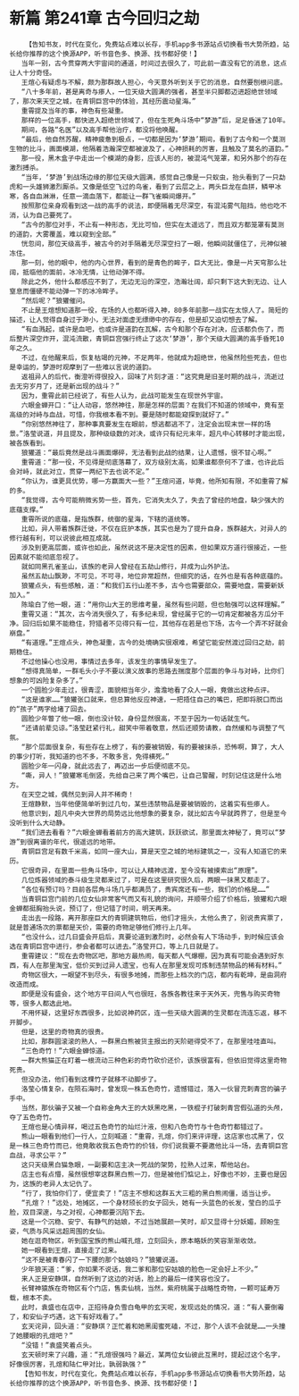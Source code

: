 # 新篇 第241章 古今回归之劫
        【告知书友，时代在变化，免费站点难以长存，手机app多书源站点切换看书大势所趋，站长给你推荐的这个换源APP，听书音色多、换源、找书都好使！】
       当年一别，古今贯穿两大宇宙间的通道，时间过去很久了，可此前一直没有它的消息，这点让人十分奇怪。
       王煊心有疑虑与不解，颇为那群故人担心，今天意外听到关于它的消息，自然要刨根问底。
       “八十多年前，甚是离奇与瘆人，一位天级大圆满的强者，甚至半只脚都迈进超绝世领域了，那次来天空之城，在青铜巨宫中的体验，其经历震动星海。”
       重霄提及当年的事，神色有些凝重。
       那样的一位高手，都快进入超绝世领域了，但在生死角斗场中“梦游”后，足足昏迷了10年。
       期间，各路“名医”以及高手帮他治疗，都没将他唤醒。
       “最后，他自然苏醒，精神疲惫到极点，一切都是因为‘梦游’期间，看到了古今和一个莫测生物的比斗，画面模湖，他隔着浩瀚深空都被波及了，心神损耗的厉害，且触及了莫名的道韵。”
       那一役，黑木盒子中走出一个模湖的身影，应该人形的，被混沌气笼罩，和另外那个的存在激烈搏杀。
       “当年，‘梦游’到战场边缘的那位天级大圆满，感觉自己像是一只蚁虫，抬头看到了一只勐虎和一头雄狮激烈厮杀。又像是低空飞过的鸟雀，看到了云层之上，两头巨龙在血拼，鳞甲冰寒，各自血淋淋，任意一滴血落下，都能让一群飞雀瞬间爆开。”
       按照那位亲身观看到这一战的高手的说法，即便隔着无尽深空，有混沌雾气阻挡，他也吃不消，认为自己要死了。
       “古今的那位对手，不止有一种形态，无比可怕，但实在太遥远了，而且双方都笼罩有莫测的道韵，大雾覆盖，难以窥到全部。”
       恍忽间，那位天级高手，被古今的对手隔着无尽深空扫了一眼，他瞬间就僵住了，元神似被冻住。
       那一刻，他的眼中，他的内心世界，看到的是青色的眸子，巨大无比，像是一片天穹那么壮阔，抵临他的面前，冰冷无情，让他动弹不得。
       除此之外，他什么都感应不到了，无边无沿的深空，浩瀚壮阔，却只剩下这大到无边、让人窒息而僵硬不能动弹一下的冰冷眸子。
       “然后呢？”狼獾催问。
       不止是王煊想知道那一役，在场的人也都听得入神，80多年前那一战实在太惊人了。简短的描述，让人觉得自身过于渺小，无法对面虚无缥缈中的存在，但是却又迫切想去了解。
       “有血溅起，或许是血吧，也或许是道韵在瓦解，古今和那个存在对决，应该都负伤了，而后整片深空炸开，混沌流散，青铜巨宫强行终止了这次‘梦游’，那个天级大圆满的高手昏死10年之久。
       不过，在他醒来后，恢复枯竭的元神，不足两年，他就成为超绝世，他虽然险些死去，但也是幸运的，梦游时观摩到了一些难以言说的道韵。
       返祖异人的后代，衡澄听得很投入，回味了片刻才道：“这究竟是旧圣时期的战斗，流逝过去无穷岁月了，还是新出现的战斗？”
       因为，重霄此前已经说了，有些人认为，此战可能发生在现世外宇宙。
       六眼金蝉开口：“让人动容，悠然神往，那是怎样的层面？在我们不知道的领域中，竟有至高级的对峙与血战，可惜，你我根本看不到。要是随时都能窥探到就好了。”
       “你别悠然神往了，那种事真要发生在眼前，想逃都逃不了，注定会出现末世一样的场景。”洛莹说道，并且提及，那种级级数的对决，或许只有纪元末年，超凡中心转移时才能出现，被各族看到。
       狼獾道：“最后竟然是战斗画面爆碎，无法看到此战的结果，让人遗憾，很不甘心啊。”
       重霄道：“那一役，不见得是彻底落幕了，双方级别太高，如果谁都奈何不了谁，也许此后会对峙，就此对立，贯穿一两纪下去也说不定。”
       “你认为，谁更具优势，哪一方赢面大一些？”王煊问道，毕竟，他所知有限，不如重霄了解的多。
       “我觉得，古今可能稍微劣势一些，首先，它消失太久了，失去了曾经的地盘，缺少强大的底蕴支撑。”
       重霄所说的底蕴，是指族群，统御的星海，下辖的道统等。
       比如，异人带着族群迁徙，不仅在庇护本族，其实也是为了提升自身，族群越大，对异人的修行越有利，可以说彼此相互成就。
       涉及到更高层面，或许也如此，虽然说这不是决定性的因素，但如果双方道行很接近，一些因素就不能彻底忽视了。
       就如同黑孔雀圣山，该族的老异人曾经在五劫山修行，并成为山外护法。
       虽然五劫山飘渺，不可见，不可寻，地位非常超然，但细究的话，在外也是有各种底蕴的。
       狼獾点头，有些感触，道：“和我们五行山差不多，古今也需要部众，需要地盘，需要新妖加入。”
       陈瑜白了他一眼，道：“用你山大王的思维考量，虽然有些问题，但也勉强可以这样理解。”
       重霄又道：“其次，古今消失很久了，有多纪未现，曾经属于它的一切肯定都被各方瓜分干净。回归后如果不能稳住，狩猎者不见得只有一位，其他存在若是也下场，古今一个弄不好就会崩盘。”
       “有道理。”王煊点头，神色凝重，古今的处境确实很艰难，希望它能安然渡过回归之劫，前期稳住。
       不过他操心也没用，事情过去多年，该发生的事情早发生了。
       “想得真简单，一群毛头小子不要以演义故事的思路去揣度那个层面的争斗与对峙，比你们想象的可凶险复杂多了。”
       一个圆脸少年走过，很青涩，面貌相当年少，澹澹地看了众人一眼，竟做出这种点评。
       “这是谁家……”狼獾张口就来，但总算他反应神速，一把捂住自己的嘴巴，把即将脱口而出的“孩子”两字给堵了回去。
       圆脸少年瞥了他一眼，倒也没计较，身份显然很高，不至于因为一句话就生气。
       “还请前辈见谅。”洛莹赶紧行礼，甜笑中带着敬意，然后还顺势请教，自然缓和与调整了气氛。
       “那个层面很复杂，有些存在上榜了，有的要被销毁，有的要被抹杀，恐怖啊，算了，大人的事少打听，我知道的也不多，不敢多言，免得横死。”
       圆脸少年一闪身，就此远去了，再迈出一步后便彻底不见。
       “嘶，异人！”狼獾寒毛倒竖，先给自己来了两个嘴巴，让自己警醒，时刻记住这是什么地方。
       在天空之城，偶然见到异人并不稀奇！
       王煊静默，当年他便简单听到过几句，某些违禁物品是要被销毁的，这着实有些瘆人。
       他意识到，超凡中央大世界的局势远比他想象的要复杂，就比如古今早就跨界了，但是至今没听到什么大动静。
       “我们进去看看？”六眼金蝉看着前方的高大建筑，跃跃欲试，那里面太神秘了，竟可以“梦游”到很离谱的年代，很遥远的地带。
       青铜巨宫足有数千米高，如同一座大山，算是天空之城的地标建筑之一，没有人知道它的来历。
       它很奇异，在里面一些角斗场中，可以让人精神远渡，至今没有被摸索出“原理”。
       几位炼器领域的泰斗级生灵都来过了，可是在这里研究很久后，两眼一抹黑又都走了。
       “各位有预订吗？目前各层角斗场几乎都满员了，贵宾席还有一些，我们的价格是……”
       当青铜巨宫门前的几位女仙非常客气而又有礼貌的询问，并顺带介绍了价格后，狼獾和六眼金蝉都挺胸抬头说，预订了，但记错了时间，明天再来。
       走出去一段路，离开那座巨大的青铜建筑物后，他们才摇头，太他么贵了，别说贵宾票了，就是普通场次的票都是天价，需要的奇物足够他们修行上几年。
       “也没什么，过几日盛会开启后，真要论道到激烈时，必然会有人下场动手，到时候应该会选在青铜巨宫中进行，参会者都可以进去。”洛莹开口，等上几日就是了。
       重霄建议：“现在去奇物区吧，那地方最热闹，每天都人气爆棚，因为真有可能会遇到好东西，有人在那里淘宝，低价买到过异人遗宝，也有人在那里发现可炼制违禁物品的稀有材料。”
       奇物区很大，一眼望不到尽头，有很多地摊，而那些上档次的门店，都内有乾坤，是由洞府改造而成。
       即便是没有盛会，这个地方平日间人气也很旺，各族各教往来于天外天，兜售与购买奇物等，很多人都选此地。
       不用怀疑，这里好东西很多，比如说神药区，连一些天级大圆满的生灵都在流连忘返，移不开脚步。
       但是，这里的奇物真的很贵。
       比如，那群圆滚滚的熟人，一群黑白熊被货主报出的天阶砸得受不了，在那里哇哇直叫。
       “三色奇竹！”六眼金蝉惊道。
       一群大熊猫正在盯着一根流动三种色彩的奇竹砍价还价，该族很富有，但依旧觉得这里奇物死贵。
       但没办法，他们看到这棵竹子就移不动脚步了。
       洛莹心情复杂，在陨石海时，曾发现一株五色奇竹，遗憾错过，落入一伙冒充刺青宫的骗子手中。
       当然，那伙骗子又被一个自称金角大王的大妖黑吃黑，一铁棍子打破刺青宫假弘道的头颅，夺了五色奇竹。
       王煊也是心情异样，喝过五色奇竹的灿烂汁液，但和八色奇竹与十色奇竹都错过了。
       熊山一眼看到他们一行人，立刻喊道：“重霄，孔煊，你们来评评理，这店家也忒黑了，仅是一株三色奇竹而已，他竟敢收我五色奇竹的价钱，你们说我要不要邀他比斗一场，去青铜巨宫血战，寻求公平？”
       这只天级黑白猫急眼，一副要和店主决一死战的架势，拉熟人过来，帮他站台。
       店主也有点懵，虽然很想宰这群黑白熊一刀，但是被他们惦记上，好像也不妙，主要也是因为，这族的老异人太记仇了。
       “行了，我怕你们了，便宜卖了！”店主不想和这群五大三粗的黑白熊闹僵，适当让步。
       “孔煊？！”远处，地摊区，一个身材颀长的女子回头，她有一头蓝色的长发，莹白的瓜子脸，双目深邃，与之对视，心神都要沉陷下去。
       这是一个沉稳、安宁、有静气的姑娘，不过当她展颜一笑时，却又显得十分妖媚，顾盼生姿，气质与风采远超周围的女仙。
       她在逛奇物区，听到国宝族的熊山喊孔煊，立刻回头，原本略妖的笑容渐渐收敛。
       她一眼看到王煊，直接走了过来。
       “这不是被青春闪了一下腰的那个姑娘吗？”狼獾说道。
       少年狼天道：“爹，你如果不说话，我二爹和那位安姑娘的脸色一定会好上不少。”
       来人正是安静琪，自然听到了这边的对话，脸上的最后一缕笑容也没了。
       长臂神猿族在奇物区有个门店，售卖仙桃，当然，紫府桃属于战略性奇物，一颗可延寿万载，根本不卖。
       此时，袁盛也在店中，正招待身负雪白龟甲的玄天呢，发现远处的情况，道：“有人要倒霉了，和安仙子巧遇，这下有好戏看了。”
       玄天诧异，回头道：“安静琪？正忙着和她黑闺蜜死磕，不过，那个人该不会就是……一头撞了她腰眼的孔煊吧？”
       “没错！”袁盛笑着点头。
       玄天顿时来了兴趣，道：“孔煊很强吗？最近，某两位女仙彼此互黑时，提起过这个名字，好像很厉害，孔煊和陆仁甲对比，孰弱孰强？”
       【告知书友，时代在变化，免费站点难以长存，手机app多书源站点切换看书大势所趋，站长给你推荐的这个换源APP，听书音色多、换源、找书都好使！】